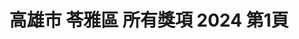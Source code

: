 ---
title: "高雄市 苓雅區 所有獎項 2024 第1頁"
description: "高雄市 苓雅區 所有獎項 2024 獲獎餐廳 第1頁"
keywords:
  - 美食競賽
  - 台灣美食
  - 美食精選
datePublished: "2025-06-30"
dateModified: "2025-07-05"
city: "高雄市"
district: "苓雅區"
award: "所有獎項"
year: "2024"
page: 1
count: 2

restaurants:
  - name: "三禾清豐 心臺菜"
    city: "高雄市"
    district: "苓雅區"
    address: "高雄市苓雅區江都街63號"
    phone: "0966063568"
    geo: "22.628106638461414, 120.31969940668854"
    link: "高雄市/苓雅區/三禾清豐_心臺菜"
    google_map: "https://maps.app.goo.gl/98JNEdhDuCds1kbe9"
    footinder: "https://footinder.com.tw/%E9%AB%98%E9%9B%84%E5%B8%82%E8%8B%93%E9%9B%85%E5%8D%80/148611/"
    award:
    - name: "500盤"
      year: "2024"
  - name: "渝味食記重慶小麵－武廟店"
    city: "高雄市"
    district: "苓雅區"
    address: "802高雄市苓雅區武廟路206號"
    phone: "077223110"
    geo: "22.63152816051882, 120.32525785913533"
    link: "高雄市/苓雅區/渝味食記重慶小麵_武廟店"
    google_map: "https://maps.app.goo.gl/UCTZ6k5VZ1oFE9rm6"
    footinder: ""
    award:
    - name: "台北國際牛肉麵節"
      year: "2024"
---